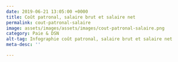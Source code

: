 ```yaml
---
date: 2019-06-21 13:05:00 +0000
title: Coût patronal, salaire brut et salaire net
permalink: cout-patronal-salaire
image: assets/images/assets/images/cout-patronal-salaire.png
category: Paie & DSN
alt-tag: Infographie coût patronal, salaire brut et salaire net
meta-desc: ''

---
```

